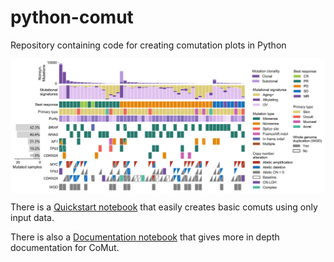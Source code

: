 # python-comut
Repository containing code for creating comutation plots in Python

<p align="center">
<img align="center" src="examples/images/melanoma_comut.svg" width="800"/>
</p>

There is a [Quickstart notebook](https://github.com/vanallenlab/comut/blob/package/examples/quickstart.ipynb) that easily creates basic comuts using only input data. 

There is also a [Documentation notebook](https://github.com/vanallenlab/comut/blob/package/examples/documentation.ipynb) that gives more in depth documentation for CoMut.